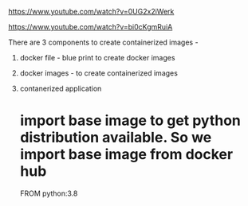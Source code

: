 


https://www.youtube.com/watch?v=0UG2x2iWerk

https://www.youtube.com/watch?v=bi0cKgmRuiA 

There are 3 components to create containerized images - 

1) docker file - blue print to create docker images
2) docker images - to create containerized images
3) contanerized application


   # import base image to get python distribution available. So we import base image from docker hub
   FROM python:3.8
   
   
